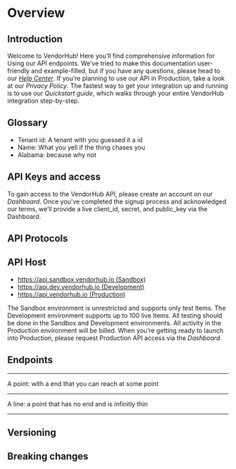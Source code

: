 # **Overview**

## Introduction

Welcome to VendorHub! Here you’ll find comprehensive information for Using our API endpoints. We’ve tried to make this documentation user-friendly and example-filled, but if you have any questions, please head to our [*Help Center*](https://support.vendorhub.io/hc/en-us). If you’re planning to use our API in Production, take a look at our *Privacy Policy*. The fastest way to get your integration up and running is to use our *Quickstart guide*, which walks through your entire VendorHub integration step-by-step.

## Glossary

- Tenant id: A tenant with you guessed it a id
- Name: What  you yell if the thing chases you
- Alabama: because why not 

## API Keys and access

To gain access to the VendorHub API, please create an account on our *Dashboard*. Once you’ve completed the signup process and acknowledged our terms, we’ll provide a live client_id, secret, and public_key via the Dashboard.

## API Protocols

## API Host

- https://api.sandbox.vendorhub.io (Sandbox)
- https://api.dev.vendorhub.io (Development)
- https://api.vendorhub.io (Production)

The Sandbox environment is unrestricted and supports only test Items. The Development environment supports up to 100 live Items. All testing should be done in the Sandbox and Development environments. All activity in the Production environment will be billed. When you’re getting ready to launch into Production, please request Production API access via the *Dashboard*.

## Endpoints

---

A point:  with a end that you can reach at some point

---

A line: a point that has no end and is infinitly thin

---
## Versioning

## Breaking changes

